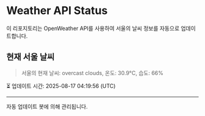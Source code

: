 
# Weather API Status

이 리포지토리는 OpenWeather API를 사용하여 서울의 날씨 정보를 자동으로 업데이트합니다.

## 현재 서울 날씨
> 서울의 현재 날씨: overcast clouds, 온도: 30.9°C, 습도: 66%

⏳ 업데이트 시간: 2025-08-17 04:19:56 (UTC)

---
자동 업데이트 봇에 의해 관리됩니다.
